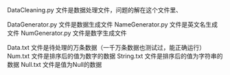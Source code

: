 DataCleaning.py 文件是数据处理文件，问题的解在这个文件里、

DataGenerator.py 文件是数据生成文件
NameGenerator.py 文件是英文名生成文件
NumGenerator.py 文件是数字生成文件

Data.txt 文件是待处理的万条数据（一千万条数据也测试过，能正确运行）
Num.txt 文件是排序后的值为数字的数据
String.txt 文件是排序后的值为字符串的数据
Null.txt 文件是值为Null的数据